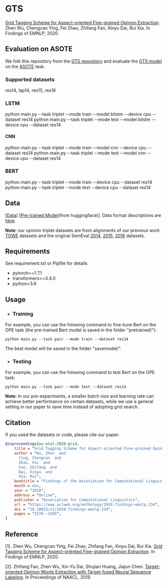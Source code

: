 # GTS
[Grid Tagging Scheme for Aspect-oriented Fine-grained Opinion Extraction](https://arxiv.org/pdf/2010.04640.pdf). Zhen Wu, Chengcan Ying, Fei Zhao, Zhifang Fan, Xinyu Dai, Rui Xia. In Findings of EMNLP, 2020.

## Evaluation on ASOTE
We folk this repository from the [GTS repository](https://github.com/NJUNLP/GTS) and evaluate the [GTS model](https://arxiv.org/pdf/2010.04640.pdf) on the [ASOTE](https://arxiv.org/pdf/2103.15255.pdf) task.

### Supported datasets
res14, lap14, res15, res16

### LSTM
python main.py --task triplet --mode train --model bilstm --device cpu --dataset res14
python main.py --task triplet --mode test --model bilstm --device cpu --dataset res14

#### CNN
python main.py --task triplet --mode train --model cnn --device cpu --dataset res14
python main.py --task triplet --mode test --model cnn --device cpu --dataset res14

### BERT
python main.py --task triplet --mode train --device cpu --dataset res14
python main.py --task triplet --mode test --device cpu --dataset res14

## Data
[[Data](https://github.com/NJUNLP/GTS/tree/main/data)]   [[Pre-trained Model](https://drive.google.com/drive/folders/15HZun7FeObpNaJF1gwrJxn2H6e28LPZY?usp=sharing)(from huggingface)]. Data format descriptions are [here](https://github.com/NJUNLP/GTS/blob/main/data/datareadme.md).

**Note**: our opinion triplet datasets are from alignments of our previous work [TOWE](https://www.aclweb.org/anthology/N19-1259/) datasets and the original SemEval [2014](https://www.aclweb.org/anthology/S14-2004/), [2015](https://www.aclweb.org/anthology/S15-2082/), [2016](https://www.aclweb.org/anthology/S16-1002/) datasets.

## Requirements
See requirement.txt or Pipfile for details
* pytorch==1.7.1
* transformers==3.4.0
* python=3.6

## Usage
- ### Training
For example, you can use the folowing command to fine-tune Bert on the OPE task (the pre-trained Bert model is saved in the folder "pretrained/"):
```
python main.py --task pair --mode train --dataset res14
```
The best model will be saved in the folder "savemodel/".

- ### Testing
For example, you can use the folowing command to test Bert on the OPE task:
```
python main.py --task pair --mode test --dataset res14
```

**Note**: In our pre-experiments, a smaller batch size and learning rate can achieve better performance on certain datasets, while we use a general setting in our paper to save time instead of adopting grid search.

## Citation
If you used the datasets or code, please cite our paper:
```bibtex
@inproceedings{wu-etal-2020-grid,
    title = "Grid Tagging Scheme for Aspect-oriented Fine-grained Opinion Extraction",
    author = "Wu, Zhen  and
      Ying, Chengcan  and
      Zhao, Fei  and
      Fan, Zhifang  and
      Dai, Xinyu  and
      Xia, Rui",
    booktitle = "Findings of the Association for Computational Linguistics: EMNLP 2020",
    month = nov,
    year = "2020",
    address = "Online",
    publisher = "Association for Computational Linguistics",
    url = "https://www.aclweb.org/anthology/2020.findings-emnlp.234",
    doi = "10.18653/v1/2020.findings-emnlp.234",
    pages = "2576--2585",
}
```

## Reference
[1]. Zhen Wu, Chengcan Ying, Fei Zhao, Zhifang Fan, Xinyu Dai, Rui Xia. [Grid Tagging Scheme for Aspect-oriented Fine-grained Opinion Extraction](https://arxiv.org/pdf/2010.04640.pdf). In Findings of EMNLP, 2020.

[2]. Zhifang Fan, Zhen Wu, Xin-Yu Dai, Shujian Huang, Jiajun Chen. [Target-oriented Opinion Words Extraction with Target-fused Neural Sequence Labeling](https://www.aclweb.org/anthology/N19-1259.pdf). In Proceedings of NAACL, 2019.
